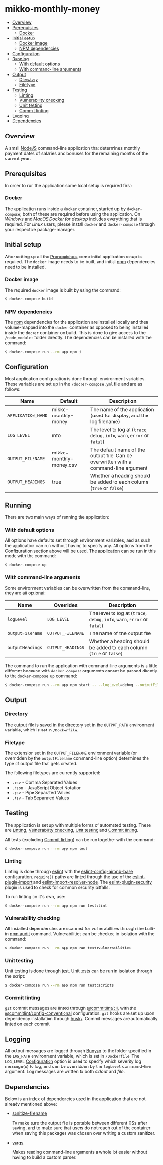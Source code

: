# mikko-monthly-money

* [Overview](#overview)
* [Prerequisites](#prerequisites)
  * [Docker](#docker)
* [Initial setup](#initial-setup)
  * [Docker image](#docker-image)
  * [NPM dependencies](#npm-dependencies)
* [Configuration](#configuration)
* [Running](#running)
  * [With default options](#with-default-options)
  * [With command-line arguments](#with-command-line-arguments)
* [Output](#output)
  * [Directory](#directory)
  * [Filetype](#filetype)
* [Testing](#testing)
  * [Linting](#linting)
  * [Vulnerability checking](#vulnerability-checking)
  * [Unit testing](#unit-testing)
  * [Commit linting](#commit-linting)
* [Logging](#logging)
* [Dependencies](#dependencies)

## Overview

A small [NodeJS](https://nodejs.org/en/) command-line application that determines monthly payment
dates of salaries and bonuses for the remaining months of the current year.

## Prerequisites

In order to run the application some local setup is required first:

### Docker

The application runs inside a `docker` container, started up by `docker-compose`; both of these are
required before using the application. On _Windows_ and _MacOS_ _Docker for desktop_ includes
everything that is required. For _Linux_ users, please install `docker` and `docker-compose` through
your respective package-manager.

## Initial setup

After setting up all the [Prerequisites](#prerequisites), some initial application setup is
required. The `docker` image needs to be built, and initial [npm](https://www.npmjs.com/)
dependencies need to be installed.

### Docker image

The required `docker` image is built by using the command:

```sh
$ docker-compose build
```

### NPM dependencies

The [npm](https://www.npmjs.com/) dependencies for the application are installed locally and then
volume-mapped into the `docker` container as opposed to being installed inside the `docker`
container on build. This is done to give access to the `/node_modules` folder directly. The
dependencies can be installed with the command:

```sh
$ docker-compose run --rm app npm i
```

## Configuration

Most application configuration is done through environment variables. These variables are set up in
the `/docker-compose.yml` file and are as follows:

| Name               | Default                 | Description                                                                          |
| ------------------ | ----------------------- | ------------------------------------------------------------------------------------ |
| `APPLICATION_NAME` | mikko-monthly-money     | The name of the application (used for display, and the log filename)                 |
| `LOG_LEVEL`        | info                    | The level to log at (`trace`, `debug`, `info`, `warn`, `error` or `fatal`)           |
| `OUTPUT_FILENAME`  | mikko-monthly-money.csv | The default name of the output file. Can be overwritten with a command-line argument |
| `OUTPUT_HEADINGS`  | true                    | Whether a heading should be added to each column (`true` or `false`)                 |

## Running

There are two main ways of running the application:

### With default options

All options have defaults set through environment variables, and as such the application can run
without having to specify any. All options from the [Configuration](#configuration) section above
will be used. The application can be run in this mode with the command:

```sh
$ docker-compose up
```

### With command-line arguments

Some environment variables can be overwritten from the command-line, they are all optional:

| Name             | Overrides         | Description                                                                |
| ---------------- | ----------------- | -------------------------------------------------------------------------- |
| `logLevel`       | `LOG_LEVEL`       | The level to log at (`trace`, `debug`, `info`, `warn`, `error` or `fatal`) |
| `outputFilename` | `OUTPUT_FILENAME` | The name of the output file                                                |
| `outputHeadings` | `OUTPUT_HEADINGS` | Whether a heading should be added to each column (`true` or `false`)       |

The command to run the application with command-line arguments is a little different because with
`docker-compose` arguments cannot be passed directly to the `docker-compose up` command:

```sh
$ docker-compose run --rm app npm start -- --logLevel=debug --outputFilename=mikko.json --outputHeadings=false
```

## Output

### Directory

The output file is saved in the directory set in the `OUTPUT_PATH` environment variable, which is
set in `/Dockerfile`.

### Filetype

The extension set in the `OUTPUT_FILENAME` environment variable (or overridden by the
`outputFilename` command-line option) determines the type of output file that gets created.

The following filetypes are currently supported:

* `.csv` - Comma Separated Values
* `.json` - JavaScript Object Notation
* `.psv` - Pipe Separated Values
* `.tsv` - Tab Separated Values

## Testing

The application is set up with multiple forms of automated testing. These are [Linting](#linting),
[Vulnerability checking](#vulnerability-checking), [Unit testing](#unit-testing) and
[Commit linting](#commit-linting).

All tests (excluding [Commit linting](#commit-linting)) can be run together with the command:

```sh
$ docker-compose run --rm app npm test
```

### Linting

Linting is done through [eslint](https://eslint.org/) with the
[eslint-config-airbnb-base](https://www.npmjs.com/package/eslint-config-airbnb-base) configuration.
`require()` paths are linted through the use of the
[eslint-plugin-import](https://www.npmjs.com/package/eslint-plugin-import) and
[eslint-import-resolver-node](https://www.npmjs.com/package/eslint-import-resolver-node).
The [eslint-plugin-security](https://www.npmjs.com/package/eslint-plugin-security) plugin is used to
check for common security pitfalls.

To run linting on it's own, use:

```sh
$ docker-compose run --rm app npm run test:lint
```

### Vulnerability checking

All installed dependencies are scanned for vulnerabilities through the built-in
[npm audit](https://docs.npmjs.com/cli/audit) command. Vulnerabilities can be checked in isolation
with the command:

```sh
$ docker-compose run --rm app npm run test:vulnerabilities
```

### Unit testing

Unit testing is done through [jest](https://jestjs.io/). Unit tests can be run in isolation through
the script:

```sh
$ docker-compose run --rm app npm run test:scripts
```

### Commit linting

`git` commit messages are linted through
[@commitlint/cli](https://www.npmjs.com/package/@commitlint/cli), with the
[@commitlint/config-conventional](https://www.npmjs.com/package/@commitlint/config-conventional)
configuration. `git` hooks are set up upon dependency installation through
[husky](https://www.npmjs.com/package/husky). Commit messages are automatically linted on each
commit.

## Logging

All output messages are logged through [Bunyan](https://www.npmjs.com/package/bunyan) to the folder
specified in the `LOG_PATH` environment variable, which is set in `/Dockerfile`. The `LOG_LEVEL`
[Configuration](#configuration) option is used to specify which severity log message(s) to log, and
can be overridden by the `logLevel` command-line argument. Log messages are written to both _stdout_
and _file_.

## Dependencies

Below is an index of dependencies used in the application that are not already mentioned above:

* [sanitize-filename](https://www.npmjs.com/package/sanitize-filename)

  To make sure the output file is portable between different OSs after saving, and to make sure that
  users do not reach out of the container when saving this packages was chosen over writing a
  custom sanitizer.

* [yargs](https://www.npmjs.com/package/yargs)

  Makes reading command-line arguments a whole lot easier without having to build a custom parser.
